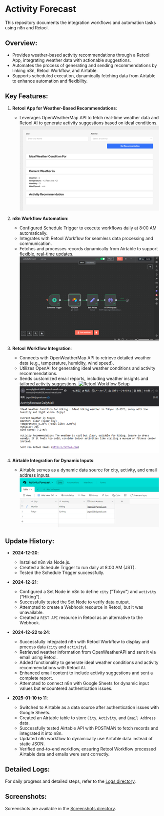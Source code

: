# Activity Forecast

This repository documents the integration workflows and automation tasks using n8n and Retool.

## Overview:

- Provides weather-based activity recommendations through a Retool App, integrating weather data with actionable suggestions.
- Automates the process of generating and sending recommendations by linking n8n, Retool Workflow, and Airtable.
- Supports scheduled execution, dynamically fetching data from Airtable to enhance automation and flexibility.

## Key Features:

1. **Retool App for Weather-Based Recommendations**:

   - Leverages OpenWeatherMap API to fetch real-time weather data and Retool AI to generate activity suggestions based on ideal conditions.
     ![Retool App Interface](/screenshots/retool-app.png)

2. **n8n Workflow Automation**:

   - Configured Schedule Trigger to execute workflows daily at 8:00 AM automatically.
   - Integrates with Retool Workflow for seamless data processing and communication.
   - Fetches and processes records dynamically from Airtable to support flexible, real-time updates.
     ![n8n Workflow Setup](/screenshots/n8n-airtable-get-node.png)

3. **Retool Workflow Integration**:

   - Connects with OpenWeatherMap API to retrieve detailed weather data (e.g., temperature, humidity, wind speed).
   - Utilizes OpenAI for generating ideal weather conditions and activity recommendations.
   - Sends customized email reports, including weather insights and tailored activity suggestions.
     ![Retool Workflow Setup](../screenshots/retool-workflow.png)
     ![Email Example](/screenshots/full-email-success.png)

4. **Airtable Integration for Dynamic Inputs**:
   - Airtable serves as a dynamic data source for city, activity, and email address inputs.
     ![Airtable Table Setup](/screenshots/airtable-table-setup.png)

## Update History:

- **2024-12-20**:

  - Installed n8n via Node.js.
  - Created a Schedule Trigger to run daily at 8:00 AM (JST).
  - Tested the Schedule Trigger successfully.

- **2024-12-21**:

  - Configured a Set Node in n8n to define `city` ("Tokyo") and `activity` ("Hiking").
  - Successfully tested the Set Node to verify data output.
  - Attempted to create a Webhook resource in Retool, but it was unavailable.
  - Created a `REST API` resource in Retool as an alternative to the Webhook.

- **2024-12-22 to 24**:

  - Successfully integrated n8n with Retool Workflow to display and process data (`city` and `activity`).
  - Retrieved weather information from OpenWeatherAPI and sent it via email using Retool.
  - Added functionality to generate ideal weather conditions and activity recommendations with Retool AI.
  - Enhanced email content to include activity suggestions and sent a complete report.
  - Attempted to connect n8n with Google Sheets for dynamic input values but encountered authentication issues.

- **2025-01-10 to 11**:

  - Switched to Airtable as a data source after authentication issues with Google Sheets.
  - Created an Airtable table to store `City`, `Activity`, and `Email Address` data.
  - Successfully tested Airtable API with POSTMAN to fetch records and integrated it into n8n.
  - Updated n8n workflow to dynamically use Airtable data instead of static JSON.
  - Verified end-to-end workflow, ensuring Retool Workflow processed Airtable data and emails were sent correctly.

## Detailed Logs:

For daily progress and detailed steps, refer to the [Logs directory](./logs/).

## Screenshots:

Screenshots are available in the [Screenshots directory](./screenshots/).
